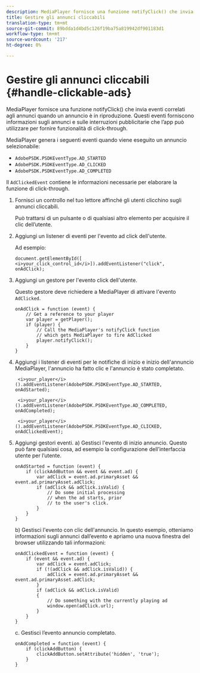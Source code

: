 ```yaml
---
description: MediaPlayer fornisce una funzione notifyClick() che invia eventi correlati agli annunci quando un annuncio è in riproduzione. Questi eventi forniscono informazioni sugli annunci e sulle interruzioni pubblicitarie che l’app può utilizzare per fornire funzionalità di click-through.
title: Gestire gli annunci cliccabili
translation-type: tm+mt
source-git-commit: 89bdda1d4bd5c126f19ba75a819942df901183d1
workflow-type: tm+mt
source-wordcount: '217'
ht-degree: 0%

---
```



# Gestire gli annunci cliccabili {#handle-clickable-ads}

MediaPlayer fornisce una funzione notifyClick() che invia eventi correlati agli annunci quando un annuncio è in riproduzione. Questi eventi forniscono informazioni sugli annunci e sulle interruzioni pubblicitarie che l’app può utilizzare per fornire funzionalità di click-through.

MediaPlayer genera i seguenti eventi quando viene eseguito un annuncio selezionabile:

* `AdobePSDK.PSDKEventType.AD_STARTED`
* `AdobePSDK.PSDKEventType.AD_CLICKED`
* `AdobePSDK.PSDKEventType.AD_COMPLETED`

Il `AdClickedEvent` contiene le informazioni necessarie per elaborare la funzione di click-through.

1. Fornisci un controllo nel tuo lettore affinché gli utenti clicchino sugli annunci cliccabili.

   Può trattarsi di un pulsante o di qualsiasi altro elemento per acquisire il clic dell’utente.
1. Aggiungi un listener di eventi per l&#39;evento ad click dell&#39;utente.

   Ad esempio:

   ```
   document.getElementById([ 
   <i>your_click_control_id</i>]).addEventListener("click", onAdClick);
   ```

1. Aggiungi un gestore per l&#39;evento click dell&#39;utente.

   Questo gestore deve richiedere a MediaPlayer di attivare l&#39;evento `AdClicked`.

   ```
   onAdClick = function (event) { 
       // Get a reference to your player 
       var player = getPlayer(); 
       if (player) { 
           // Call the MediaPlayer's notifyClick function 
           // which gets MediaPlayer to fire AdClicked 
           player.notifyClick(); 
       } 
   } 
   ```

1. Aggiungi i listener di eventi per le notifiche di inizio e inizio dell&#39;annuncio MediaPlayer, l&#39;annuncio ha fatto clic e l&#39;annuncio è stato completato.

   ```
    <i>your_player</i>().addEventListener(AdobePSDK.PSDKEventType.AD_STARTED, onAdStarted); 
   
    <i>your_player</i>().addEventListener(AdobePSDK.PSDKEventType.AD_COMPLETED, onAdCompleted);
   
    <i>your_player</i>().addEventListener(AdobePSDK.PSDKEventType.AD_CLICKED, onAdClickedEvent);
   ```

1. Aggiungi gestori eventi.
a) Gestisci l&#39;evento di inizio annuncio.
Questo può fare qualsiasi cosa, ad esempio la configurazione dell’interfaccia utente per l’utente.

   ```
   onAdStarted = function (event) { 
       if (clickAddButton && event && event.ad) { 
           var adClick = event.ad.primaryAsset && event.ad.primaryAsset.adClick; 
           if (adClick && adClick.isValid) { 
               // Do some initial processing  
               // when the ad starts, prior 
               // to the user's click. 
           } 
       } 
   }
   ```

   b) Gestisci l&#39;evento con clic dell&#39;annuncio.
In questo esempio, otteniamo informazioni sugli annunci dall’evento e apriamo una nuova finestra del browser utilizzando tali informazioni:

   ```
   onAdClickedEvent = function (event) { 
       if (event && event.ad) { 
           var adClick = event.adClick; 
           if (!(adClick && adClick.isValid)) { 
               adClick = event.ad.primaryAsset && event.ad.primaryAsset.adClick; 
           } 
           if (adClick && adClick.isValid) 
           { 
               // Do something with the currently playing ad 
               window.open(adClick.url); 
           } 
       } 
   }
   ```

   c. Gestisci l’evento annuncio completato.

   ```
   onAdCompleted = function (event) { 
       if (clickAddButton) { 
           clickAddButton.setAttribute('hidden', 'true'); 
       } 
   }
   ```
